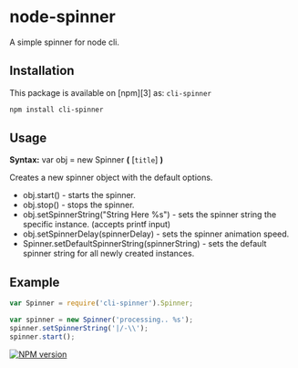 # node-spinner

A simple spinner for node cli.

## Installation

This package is available on [npm][3] as: `cli-spinner`

``` sh
npm install cli-spinner
```

## Usage

**Syntax:** var obj = new Spinner **(** [`title`] **)** 

Creates a new spinner object with the default options.

* obj.start() - starts the spinner.
* obj.stop() - stops the spinner.
* obj.setSpinnerString("String Here %s") - sets the spinner string the specific instance. (accepts printf input)
* obj.setSpinnerDelay(spinnerDelay) - sets the spinner animation speed.
* Spinner.setDefaultSpinnerString(spinnerString) - sets the default spinner string for all newly created instances.


## Example

```js
var Spinner = require('cli-spinner').Spinner;

var spinner = new Spinner('processing.. %s');
spinner.setSpinnerString('|/-\\');
spinner.start();
```

[![NPM version](https://badge.fury.io/js/cli-spinner.png)](http://badge.fury.io/js/cli-spinner)
